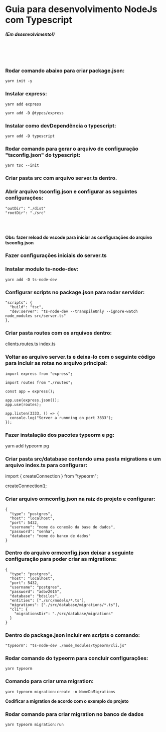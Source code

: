 <h1>Guia para desenvolvimento NodeJs com Typescript</h1>
<h5>(Em desenvolvimento!)</h5>
<br />
<br />
<br />

### Rodar comando abaixo para criar package.json:
```
yarn init -y
```
### Instalar express:
```
yarn add express

yarn add -D @types/express
```
### Instalar como devDependência o typescript:
```
yarn add -D typescript
```
### Rodar comando para gerar o arquivo de configuração "tsconfig.json" do typescript:
```
yarn tsc --init
```
### Criar pasta src com arquivo server.ts dentro.

### Abrir arquivo tsconfig.json e configurar as seguintes configurações:
```
"outDir": "./dist"
"rootDir": "./src"
```
<br />
<br />

**Obs: fazer reload do vscode para iniciar as configurações do arquivo tsconfig.json**
<br />

### Fazer configurações iniciais do server.ts

### Instalar modulo ts-node-dev:
```
yarn add -D ts-node-dev
```
### Configurar scripts no package.json para rodar servidor:
```
"scripts": {
  "build": "tsc",
  "dev:server": "ts-node-dev --transpileOnly --ignore-watch node_modules src/server.ts"
},
```
### Criar pasta routes com os arquivos dentro:

clients.routes.ts
index.ts

### Voltar ao arquivo server.ts e deixa-lo com o seguinte código para incluir as rotas no arquivo principal:
```
import express from "express";

import routes from "./routes";

const app = express();

app.use(express.json());
app.use(routes);

app.listen(3333, () => {
  console.log("Server a runnning on port 3333");
});
```
### Fazer instalação dos pacotes typeorm e pg:

yarn add typeorm pg

### Criar pasta src/database contendo uma pasta migrations e um arquivo index.ts para configurar:

import { createConnection } from "typeorm";

createConnection();

### Criar arquivo ormconfig.json na raiz do projeto e configurar:

```
{
  "type": "postgres",
  "host": "localhost",
  "port": 5432,
  "username": "nome da conexão da base de dados",
  "password": "senha",
  "database": "nome do banco de dados"
}
```

### Dentro do arquivo ormconfig.json deixar a seguinte configuração para poder criar as migrations:

```
{
  "type": "postgres",
  "host": "localhost",
  "port": 5432,
  "username": "postgres",
  "password": "adbv2015",
  "database": "bdsilos",
  "entities": ["./src/models/*.ts"],
  "migrations": ["./src/database/migrations/*.ts"],
  "cli": {
    "migrationsDir": "./src/database/migrations"
  }
}
```
### Dentro do package.json incluir em scripts o comando:
```
"typeorm": "ts-node-dev ./node_modules/typeorm/cli.js"
```

### Rodar comando do typeorm para concluir configurações:
```
yarn typeorm
```

### Comando para criar uma migration:
```
yarn typeorm migration:create -n NomeDaMigrations
```

**Codificar a migration de acordo com o exemplo do projeto**


### Rodar comando para criar migration no banco de dados
```
yarn typeorm migration:run
```
